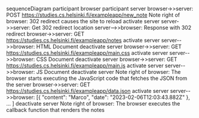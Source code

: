 sequenceDiagram
    participant browser
    participant server
    browser->>server: POST https://studies.cs.helsinki.fi/exampleapp/new_note
    Note right of browser: 302 redirect causes the site to reload
    activate server
    server->>server: Get 302 redirect location
    server-->>browser: Response with 302 redirect
    browser->>server: GET https://studies.cs.helsinki.fi/exampleapp/notes
    activate server
    server-->>browser: HTML Document
    deactivate server
    browser->>server: GET https://studies.cs.helsinki.fi/exampleapp/main.css
    activate server
    server-->>browser: CSS Document
    deactivate server
    browser->>server: GET https://studies.cs.helsinki.fi/exampleapp/main.js
    activate server
    server-->>browser: JS Document
    deactivate server
    Note right of browser: The browser starts executing the JavaScript code that fetches the JSON from the server
    browser->>server: GET https://studies.cs.helsinki.fi/exampleapp/data.json
    activate server
    server-->>browser: [{ "content": "Marco", "date": "2023-02-06T12:03:43.882Z" }, ... ]
    deactivate server
    Note right of browser: The browser executes the callback function that renders the notes 
